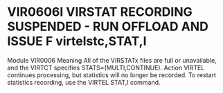# VIR0606I VIRSTAT RECORDING SUSPENDED - RUN OFFLOAD AND ISSUE F virtelstc,STAT,I
Module
    VIR0006
Meaning
    All of the VIRSTATx files are full or unavailable, and the VIRTCT specifies STATS=(MULTI,CONTINUE).
Action
    VIRTEL continues processing, but statistics will no longer be recorded. To restart statistics recording, use the VIRTEL STAT,I command.
